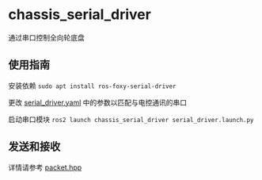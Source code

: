 # chassis_serial_driver

通过串口控制全向轮底盘

## 使用指南

安装依赖 `sudo apt install ros-foxy-serial-driver`

更改 [serial_driver.yaml](config/serial_driver.yaml) 中的参数以匹配与电控通讯的串口

启动串口模块 `ros2 launch chassis_serial_driver serial_driver.launch.py`

## 发送和接收

详情请参考 [packet.hpp](include/chassis_serial_driver/packet.hpp)


